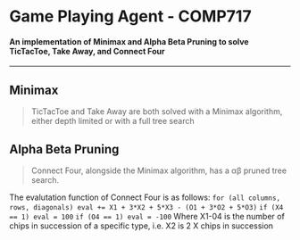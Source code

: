 # Game Playing Agent - COMP717

#### An implementation of Minimax and Alpha Beta Pruning to solve TicTacToe, Take Away, and Connect Four

---

## Minimax

>TicTacToe and Take Away are both solved with a Minimax algorithm, either depth limited or with a full tree search

## Alpha Beta Pruning

>Connect Four, alongside the Minimax algorithm, has a αβ pruned tree search.

The evalutation function of Connect Four is as follows:
`for (all columns, rows, diagonals) eval += X1 + 3*X2 + 5*X3 - (O1 + 3*O2 + 5*O3)`
`if (X4 == 1) eval = 100`
`if (O4 == 1) eval = -100`
Where X1-04 is the number of chips in succession of a specific type, i.e. X2 is 2 X chips in succession 